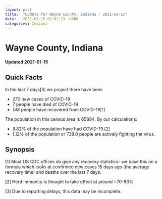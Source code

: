 ```yaml
---
layout: post
title:  "Update for Wayne County, Indiana - 2021-01-15"
date:   2021-01-15 01:01:29 -0600
categories: Indiana
---
```


# Wayne County, Indiana
#### Updated 2021-01-15

## Quick Facts

In the last 7 days[3] we project there have been
- *270* new cases of COVID-19
- *7* people have died of COVID-19
- *148* people have recovered from COVID-19[1]

The population in this census area is 65884. By our calculations:
- 8.82% of the population have had COVID-19.[2]
- 1.12% of the population or 738.0 people are actively fighting the virus.

## Synopsis




[1] Most US CDC offices do give any recovery statistics- we base this on a formula which looks at confirmed new cases
15 days ago (the average recovery time) and deaths over the last 7 days.

[2] Herd Immunity is thought to take effect at around ~70-80%

[3] Due to reporting delays, this data may be incomplete.
 
    